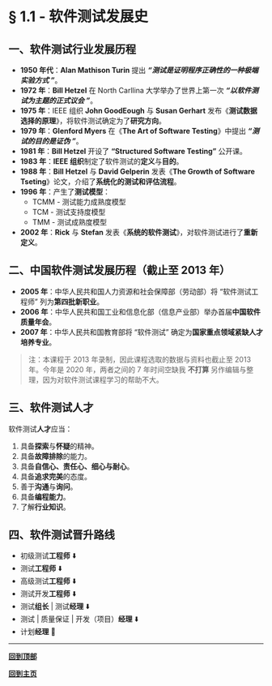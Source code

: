 # § 1.1 - 软件测试发展史

## 一、软件测试行业发展历程

- **1950 年代**：**Alan Mathison Turin** 提出 ***“测试是证明程序正确性的一种极端实验方式 ”***。
- **1972 年**：**Bill Hetzel** 在 North Carllina 大学举办了世界上第一次 ***“以软件测试为主题的正式议会 ”***。
- **1975 年**：IEEE 组织 **John GoodEough** 与 **Susan Gerhart** 发布《**测试数据选择的原理**》，将软件测试确定为了**研究方向**。
- **1979 年**：**Glenford Myers** 在《**The Art of Software Testing**》中提出 ***“测试的目的是证伪 ”***。
- **1981 年**：**Bill Hetzel** 开设了 **“Structured Software Testing”** 公开课。
- **1983 年**：**IEEE 组织**制定了软件测试的**定义**与**目的**。
- **1988 年**：**Bill Hetzel** 与 **David Gelperin** 发表《**The Growth of Software Tseting**》论文，介绍了**系统化的测试和评估流程**。
- **1996 年**：产生了**测试模型**：
	- TCMM - 测试能力成熟度模型
	- TCM - 测试支持度模型
	- TMM - 测试成熟度模型
- **2002 年**：**Rick** 与 **Stefan** 发表《**系统的软件测试**》，对软件测试进行了**重新定义**。

## 二、中国软件测试发展历程（截止至 2013 年）

- **2005 年**：中华人民共和国人力资源和社会保障部（劳动部）将 “软件测试工程师” 列为**第四批新职业**。
- **2006 年**：中华人民共和国工业和信息化部（信息产业部）举办首届**中国软件质量年会**。
- **2007 年**：中华人民共和国教育部将 “软件测试” 确定为**国家重点领域紧缺人才培养专业**。

> 注：本课程于 2013 年录制，因此课程选取的数据与资料也截止至 2013 年。今年是 2020 年，两者之间的 7 年时间空缺我 **不打算** 另作编辑与整理，因为对软件测试课程学习的帮助不大。

## 三、软件测试人才

软件测试**人才**应当：

1. 具备**探索**与**怀疑**的精神。
2. 具备**故障排除**的能力。
3. 具备**自信心、责任心、细心与耐心**。
6. 具备**追求完美**的态度。
7. 善于**沟通**与**询问**。
9. 具备**编程能力**。
10. 了解**行业知识**。

## 四、软件测试晋升路线

- 初级测试**工程师** :arrow_down:
- 测试**工程师** :arrow_down:
- 高级测试**工程师** :arrow_down:
- 测试开发**工程师** :arrow_down:
- 测试**组长** | 测试**经理** :arrow_down:
- 测试 | 质量保证 | 开发（项目）**经理** :arrow_down:
- 计划**经理** :triangular_flag_on_post:

---
[**回到顶部**](https://github.com/Lingggao/Software-Testing-Basics/blob/master/%E7%AC%AC%E4%B8%80%E7%AB%A0/1_1_%E8%BD%AF%E4%BB%B6%E6%B5%8B%E8%AF%95%E5%8F%91%E5%B1%95%E5%8F%B2.md#-11---%E8%BD%AF%E4%BB%B6%E6%B5%8B%E8%AF%95%E5%8F%91%E5%B1%95%E5%8F%B2)

[**回到主页**](https://github.com/Lingggao/Software-Testing-Basics#%E8%BD%AF%E4%BB%B6%E6%B5%8B%E8%AF%95%E5%9F%BA%E7%A1%80)